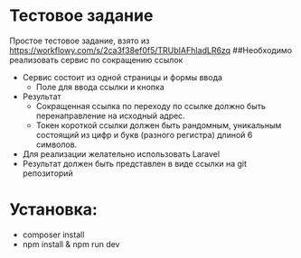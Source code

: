 
# Тестовое задание
Простое тестовое задание, взято из https://workflowy.com/s/2ca3f38ef0f5/TRUbIAFhIadLR6zq
##Необходимо реализовать сервис по сокращению ссылок
- Сервис состоит из одной страницы и формы ввода
    - Поле для ввода ссылки и кнопка
- Результат
    - Сокращенная ссылка по переходу по ссылке должно быть перенаправление на исходный адрес.
    - Токен короткой ссылки должен быть рандомным, уникальным состоящий из цифр и букв (разного регистра) длиной 6 символов.
- Для реализации желательно использовать Laravel
- Результат должен быть представлен в виде ссылки на git репозиторий
# Установка:
- composer install
- npm install & npm run dev

